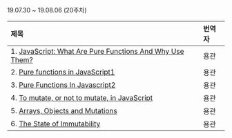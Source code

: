 19.07.30 ~ 19.08.06 (20주차)

|     제목     |    번역자    |
| :---------- | :--------- |
| 1. [JavaScript: What Are Pure Functions And Why Use Them?](https://medium.com/@jamesjefferyuk/javascript-what-are-pure-functions-4d4d5392d49c) | 용관 |
| 2. [Pure functions in JavaScript1](https://www.nicoespeon.com/en/2015/01/pure-functions-javascript/) | 용관 |
| 3. [Pure Functions In Javascript2](https://appdividend.com/2017/04/10/pure-functions-in-javascript/) | 용관 |
| 4. [To mutate, or not to mutate, in JavaScript](https://slemgrim.com/mutate-or-not-to-mutate/) | 용관 |
| 5. [Arrays, Objects and Mutations](https://medium.com/@fknussel/arrays-objects-and-mutations-6b23348b54aa) | 용관 |
| 6. [The State of Immutability](https://medium.com/dailyjs/the-state-of-immutability-169d2cd11310) | 용관 |